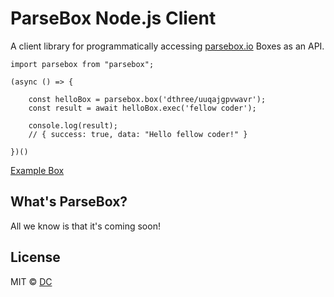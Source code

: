 # ParseBox Node.js Client

A client library for programmatically accessing [parsebox.io](https://parsebox.io) Boxes as an API.


```
import parsebox from "parsebox";

(async () => {

    const helloBox = parsebox.box('dthree/uuqajgpvwavr');
    const result = await helloBox.exec('fellow coder');

    console.log(result);
    // { success: true, data: "Hello fellow coder!" }

})()
```
[Example Box](https://parsebox.io/dthree/uuqajgpvwavr)
 
## What's ParseBox?

All we know is that it's coming soon!

## License

MIT © [DC](https://github.com/dthree)